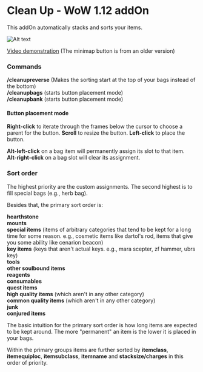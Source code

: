 # Clean Up - WoW 1.12 addOn 

This addOn automatically stacks and sorts your items.

![Alt text](http://i.imgur.com/DZgQPaa.png)

[Video demonstration](https://www.youtube.com/watch?v=DGjBcyg4cys) (The minimap button is from an older version)

### Commands
**/cleanupreverse** (Makes the sorting start at the top of your bags instead of the bottom)<br/>
**/cleanupbags** (starts button placement mode)<br/>
**/cleanupbank** (starts button placement mode)

#### Button placement mode
**Right-click** to iterate through the frames below the cursor to choose a parent for the button.
**Scroll** to resize the button.
**Left-click** to place the button.

**Alt-left-click** on a bag item will permanently assign its slot to that item.<br/>
**Alt-right-click** on a bag slot will clear its assignment.

### Sort order

The highest priority are the custom assignments. The second highest is to fill special bags (e.g., herb bag).

Besides that, the primary sort order is:

**hearthstone**<br/>
**mounts**<br/>
**special items** (items of arbitrary categories that tend to be kept for a long time for some reason. e.g., cosmetic items like dartol's rod, items that give you some ability like cenarion beacon)<br/>
**key items** (keys that aren't actual keys. e.g., mara scepter, zf hammer, ubrs key)<br/>
**tools**<br/>
**other soulbound items**<br/>
**reagents**<br/>
**consumables**<br/>
**quest items**<br/>
**high quality items** (which aren't in any other category)<br/>
**common quality items** (which aren't in any other category)<br/>
**junk**<br/>
**conjured items**

The basic intuition for the primary sort order is how long items are expected to be kept around. The more "permanent" an item is the lower it is placed in your bags.

Within the primary groups items are further sorted by **itemclass**, **itemequiploc**, **itemsubclass**, **itemname** and **stacksize/charges** in this order of priority.
